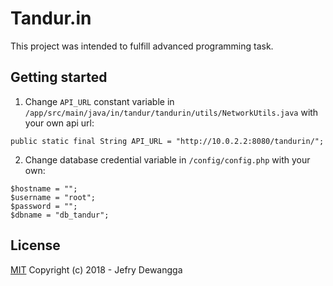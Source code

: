 # Tandur.in

This project was intended to fulfill advanced programming task.

## Getting started
1. Change `API_URL` constant variable in `/app/src/main/java/in/tandur/tandurin/utils/NetworkUtils.java` with your own api url:
```
public static final String API_URL = "http://10.0.2.2:8080/tandurin/";
```
2. Change database credential variable in `/config/config.php` with your own:
```
$hostname = "";
$username = "root";
$password = "";
$dbname = "db_tandur"; 
```

## License
[MIT](http://opensource.org/licenses/MIT)
Copyright (c) 2018 - Jefry Dewangga
